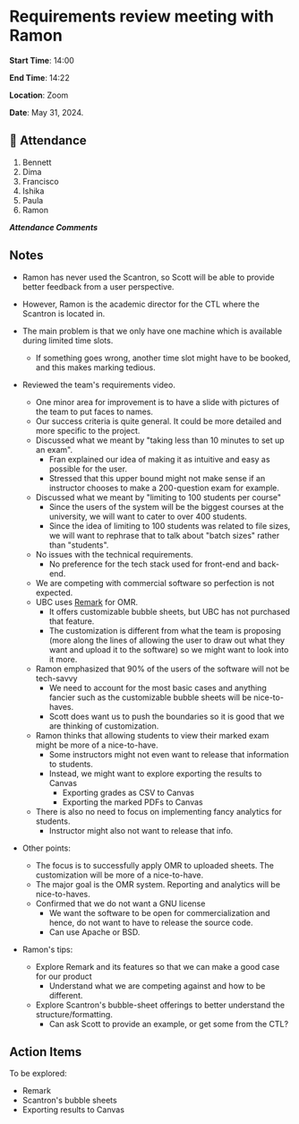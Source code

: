 # Requirements review meeting with Ramon

**Start Time**: 14:00

**End Time**: 14:22

**Location**: Zoom

**Date**: May 31, 2024.

## 👋 Attendance

1. Bennett
2. Dima
3. Francisco
4. Ishika
5. Paula
6. Ramon

***Attendance Comments***

## Notes

- Ramon has never used the Scantron, so Scott will be able to provide better feedback from a user perspective.
- However, Ramon is the academic director for the CTL where the Scantron is located in.
- The main problem is that we only have one machine which is available during limited time slots.
  - If something goes wrong, another time slot might have to be booked, and this makes marking tedious.

- Reviewed the team's requirements video.
  - One minor area for improvement is to have a slide with pictures of the team to put faces to names.
  - Our success criteria is quite general. It could be more detailed and more specific to the project.
  - Discussed what we meant by "taking less than 10 minutes to set up an exam".
    - Fran explained our idea of making it as intuitive and easy as possible for the user.
    - Stressed that this upper bound might not make sense if an instructor chooses to make a 200-question exam for example.
  - Discussed what we meant by "limiting to 100 students per course"
    - Since the users of the system will be the biggest courses at the university, we will want to cater to over 400 students.
    - Since the idea of limiting to 100 students was related to file sizes, we will want to rephrase that to talk about "batch sizes" rather than "students".
  - No issues with the technical requirements.
    - No preference for the tech stack used for front-end and back-end.
  - We are competing with commercial software so perfection is not expected.
  - UBC uses [Remark](https://ctl.ok.ubc.ca/learningtechnology/omr/) for OMR.
    - It offers customizable bubble sheets, but UBC has not purchased that feature.
    - The customization is different from what the team is proposing (more along the lines of allowing the user to draw out what they want and upload it to the software) so we might want to look into it more.
  - Ramon emphasized that 90% of the users of the software will not be tech-savvy
    - We need to account for the most basic cases and anything fancier such as the customizable bubble sheets will be nice-to-haves.
    - Scott does want us to push the boundaries so it is good that we are thinking of customization.
  - Ramon thinks that allowing students to view their marked exam might be more of a nice-to-have.
    - Some instructors might not even want to release that information to students.
    - Instead, we might want to explore exporting the results to Canvas
      - Exporting grades as CSV to Canvas
      - Exporting the marked PDFs to Canvas
  - There is also no need to focus on implementing fancy analytics for students.
    - Instructor might also not want to release that info.
- Other points:
  - The focus is to successfully apply OMR to uploaded sheets. The customization will be more of a nice-to-have.
  - The major goal is the OMR system. Reporting and analytics will be nice-to-haves.
  - Confirmed that we do not want a GNU license
    - We want the software to be open for commercialization and hence, do not want to have to release the source code.
    - Can use Apache or BSD.
- Ramon's tips:
  - Explore Remark and its features so that we can make a good case for our product
    - Understand what we are competing against and how to be different.
  - Explore Scantron's bubble-sheet offerings to better understand the structure/formatting.
    - Can ask Scott to provide an example, or get some from the CTL?

## Action Items

To be explored:

- Remark
- Scantron's bubble sheets
- Exporting results to Canvas
